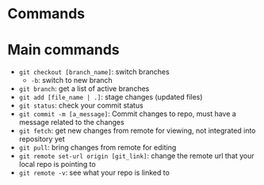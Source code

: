 # Commands

# Main commands

- `git checkout [branch_name]`: switch branches
  - `-b`: switch to new branch
- `git branch`: get a list of active branches
- `git add [file_name | .]`: stage changes (updated files)
- `git status`: check your commit status
- `git commit -m [a_message]`: Commit changes to repo, must have a message related to the changes
- `git fetch`: get new changes from remote for viewing, not integrated into repository yet
- `git pull`: bring changes from remote for editing
- `git remote set-url origin [git_link]`: change the remote url that your local repo is pointing to
- `git remote -v`: see what your repo is linked to
